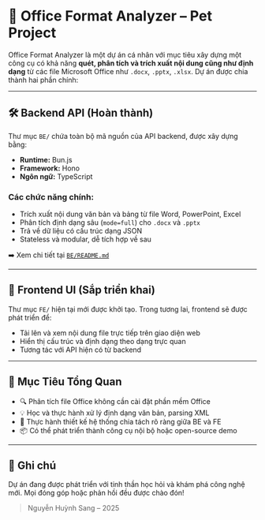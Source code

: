 # 🧩 Office Format Analyzer – Pet Project

Office Format Analyzer là một dự án cá nhân với mục tiêu xây dựng một công cụ có khả năng **quét, phân tích và trích xuất nội dung cũng như định dạng** từ các file Microsoft Office như `.docx`, `.pptx`, `.xlsx`. Dự án được chia thành hai phần chính:

---

## 🛠️ Backend API (Hoàn thành)

Thư mục `BE/` chứa toàn bộ mã nguồn của API backend, được xây dựng bằng:

- **Runtime:** Bun.js
- **Framework:** Hono
- **Ngôn ngữ:** TypeScript

### Các chức năng chính:
- Trích xuất nội dung văn bản và bảng từ file Word, PowerPoint, Excel
- Phân tích định dạng sâu (`mode=full`) cho `.docx` và `.pptx`
- Trả về dữ liệu có cấu trúc dạng JSON
- Stateless và modular, dễ tích hợp về sau

➡️ Xem chi tiết tại [`BE/README.md`](./BE/README.md)

---

## 🎨 Frontend UI (Sắp triển khai)

Thư mục `FE/` hiện tại mới được khởi tạo. Trong tương lai, frontend sẽ được phát triển để:

- Tải lên và xem nội dung file trực tiếp trên giao diện web
- Hiển thị cấu trúc và định dạng theo dạng trực quan
- Tương tác với API hiện có từ backend

---

## 🚀 Mục Tiêu Tổng Quan

- 🔍 Phân tích file Office không cần cài đặt phần mềm Office
- 💡 Học và thực hành xử lý định dạng văn bản, parsing XML
- 🧱 Thực hành thiết kế hệ thống chia tách rõ ràng giữa BE và FE
- 📦 Có thể phát triển thành công cụ nội bộ hoặc open-source demo

---

## 📌 Ghi chú

Dự án đang được phát triển với tinh thần học hỏi và khám phá công nghệ mới. Mọi đóng góp hoặc phản hồi đều được chào đón!

> Nguyễn Huỳnh Sang – 2025
